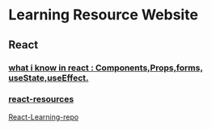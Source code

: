 # Learning Resource Website
## React
### [what i know in react : Components,Props,forms, useState,useEffect.](react-learning-docs/what-i-know-in-react.md)

### [react-resources](react-learning-docs/react-resources.md)

[React-Learning-repo](https://github.com/BandlaR2/React-Learning-repo)
